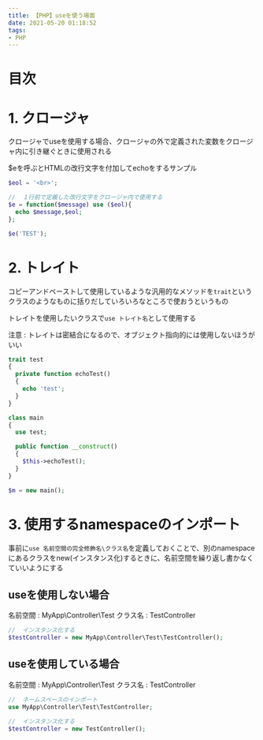 ```yaml
---
title: 【PHP】useを使う場面
date: 2021-05-20 01:18:52
tags:
- PHP
---
```

# 目次
<!-- toc -->
<!-- more -->

# 1. クロージャ
クロージャでuseを使用する場合、クロージャの外で定義された変数をクロージャ内に引き継ぐときに使用される

$eを呼ぶとHTMLの改行文字を付加してechoをするサンプル
```php
$eol = '<br>';

//  １行前で定義した改行文字をクロージャ内で使用する
$e = function($message) use ($eol){
  echo $message,$eol;
};

$e('TEST');
```

# 2. トレイト
コピーアンドペーストして使用しているような汎用的なメソッドを`trait`というクラスのようなものに括りだしていろいろなところで使おうというもの

トレイトを使用したいクラスで`use トレイト名`として使用する

注意 : トレイトは密結合になるので、オブジェクト指向的には使用しないほうがいい

```php
trait test
{
  private function echoTest()
  {
    echo 'test';
  }
}

class main
{
  use test;

  public function __construct()
  {
    $this->echoTest();
  }
}

$m = new main();
```

# 3. 使用するnamespaceのインポート
事前に`use 名前空間の完全修飾名\クラス名`を定義しておくことで、別のnamespaceにあるクラスをnew(インスタンス化)するときに、名前空間を繰り返し書かなくていいようにする

## useを使用しない場合
名前空間 : MyApp\Controller\Test
クラス名 : TestController
```php
//  インスタンス化する
$testController = new MyApp\Controller\Test\TestController();
```

## useを使用している場合
名前空間 : MyApp\Controller\Test
クラス名 : TestController
```php
//  ネームスペースのインポート
use MyApp\Controller\Test\TestController;

//  インスタンス化する
$testController = new TestController();
```
